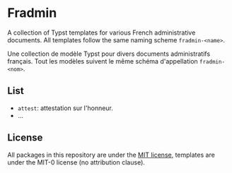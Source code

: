 
# Fradmin

A collection of Typst templates for various French administrative documents.
All templates follow the same naming scheme `fradmin-<name>`.

Une collection de modèle Typst pour divers documents administratifs français.
Tout les modèles suivent le même schéma d'appellation `fradmin-<nom>`.


## List

- `attest`: attestation sur l'honneur.
- ...


## License

All packages in this repository are under the [MIT license](LICENSE),
templates are under the MIT-0 license (no attribution clause).



